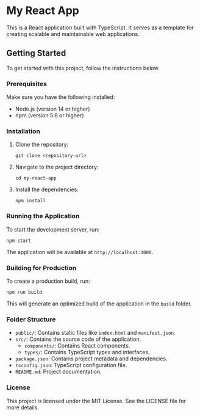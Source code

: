 # My React App

This is a React application built with TypeScript. It serves as a template for creating scalable and maintainable web applications.

## Getting Started

To get started with this project, follow the instructions below.

### Prerequisites

Make sure you have the following installed:

- Node.js (version 14 or higher)
- npm (version 5.6 or higher)

### Installation

1. Clone the repository:

   ```
   git clone <repository-url>
   ```

2. Navigate to the project directory:

   ```
   cd my-react-app
   ```

3. Install the dependencies:

   ```
   npm install
   ```

### Running the Application

To start the development server, run:

```
npm start
```

The application will be available at `http://localhost:3000`.

### Building for Production

To create a production build, run:

```
npm run build
```

This will generate an optimized build of the application in the `build` folder.

### Folder Structure

- `public/`: Contains static files like `index.html` and `manifest.json`.
- `src/`: Contains the source code of the application.
  - `components/`: Contains React components.
  - `types/`: Contains TypeScript types and interfaces.
- `package.json`: Contains project metadata and dependencies.
- `tsconfig.json`: TypeScript configuration file.
- `README.md`: Project documentation.

### License

This project is licensed under the MIT License. See the LICENSE file for more details.